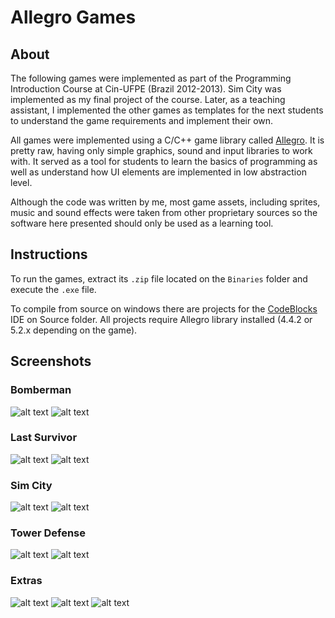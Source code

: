 # Allegro Games

## About

The following games were implemented as part of the Programming Introduction Course at Cin-UFPE (Brazil 2012-2013). Sim City was implemented as my final project of the course. Later, as a teaching assistant, I implemented the other games as templates for the next students to understand the game requirements and implement their own.

All games were implemented using a C/C++ game library called [Allegro](https://www.allegro.cc/). It is pretty raw, having only simple graphics, sound and input libraries to work with. It served as a tool for students to learn the basics of programming as well as understand how UI elements are implemented in low abstraction level.

Although the code was written by me, most game assets, including sprites, music and sound effects were taken from other proprietary sources so the software here presented should only be used as a learning tool. 

## Instructions

To run the games, extract its `.zip` file located on the `Binaries` folder and execute the `.exe` file.

To compile from source on windows there are projects for the [CodeBlocks](http://www.codeblocks.org/) IDE on Source folder. All projects require Allegro library installed (4.4.2 or 5.2.x depending on the game).

## Screenshots

### Bomberman
![alt text](Screenshots/bomberman_title.png "Titlescreen")
![alt text](Screenshots/bomberman_gameplay.png "Gameplay")

### Last Survivor
![alt text](Screenshots/last_survivor_title.png "Titlescreen")
![alt text](Screenshots/last_survivor_gameplay.png "Gameplay")

### Sim City
![alt text](Screenshots/sim_city_title.png "Titlescreen")
![alt text](Screenshots/sim_city_gameplay.png "Gameplay")

### Tower Defense
![alt text](Screenshots/tower_defense_title.png "Titlescreen")
![alt text](Screenshots/tower_defense_gameplay.png "Gameplay")

### Extras
![alt text](Screenshots/extras_allegro_exercise_1.png "Class Exercise 1 - Catch the ball")
![alt text](Screenshots/extras_allegro_exercise_2.png "Class Exercise 2 - Timer and Animations")
![alt text](Screenshots/extras_flappy_bird.png "Demo Game - Flappy Bird")
